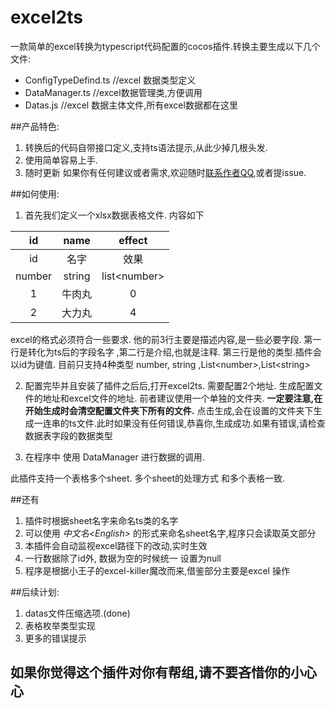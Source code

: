 # excel2ts
一款简单的excel转换为typescript代码配置的cocos插件.转换主要生成以下几个文件:
- ConfigTypeDefind.ts //excel 数据类型定义
- DataManager.ts  //excel数据管理类,方便调用
- Datas.js     //excel 数据主体文件,所有excel数据都在这里

##产品特色:
1. 转换后的代码自带接口定义,支持ts语法提示,从此少掉几根头发.
2. 使用简单容易上手.
3. 随时更新
如果你有任何建议或者需求,欢迎随时[联系作者QQ](http://wpa.qq.com/msgrd?v=3&uin=654088761&site=qq&menu=yes),或者提issue.

##如何使用:
1. 首先我们定义一个xlsx数据表格文件. 内容如下

| id         |	    name|	   effect|
| :-----:    | :----: | :-----:|
| id	       | 名字 |	   效果|
| number |	string	| list\<number>|
|1	         |     牛肉丸	|  0
| 2	         |    大力丸	|   4
  
excel的格式必须符合一些要求. 他的前3行主要是描述内容,是一些必要字段.  第一行是转化为ts后的字段名字 ,第二行是介绍,也就是注释. 第三行是他的类型.插件会以id为键值.
目前只支持4种类型  number, string ,List\<number>,List\<string>

2. 配置完毕并且安装了插件之后后,打开excel2ts.
需要配置2个地址. 生成配置文件的地址和excel文件的地址.
前者建议使用一个单独的文件夹. **一定要注意,在开始生成时会清空配置文件夹下所有的文件.**
点击生成,会在设置的文件夹下生成一连串的ts文件.此时如果没有任何错误,恭喜你,生成成功.如果有错误,请检查数据表字段的数据类型

3. 在程序中 使用 DataManager 进行数据的调用.

此插件支持一个表格多个sheet. 多个sheet的处理方式 和多个表格一致.

##还有
1. 插件时根据sheet名字来命名ts类的名字 
2. 可以使用 *中文名\<English>* 的形式来命名sheet名字,程序只会读取英文部分
3. 本插件会自动监视excel路径下的改动,实时生效
4. 一行数据除了id外, 数据为空的时候统一 设置为null
5. 程序是根据小王子的excel-killer魔改而来,借鉴部分主要是excel 操作

##后续计划:
1. datas文件压缩选项.(done)
2. 表格枚举类型实现
3. 更多的错误提示

## 如果你觉得这个插件对你有帮组,请不要吝惜你的小心心



